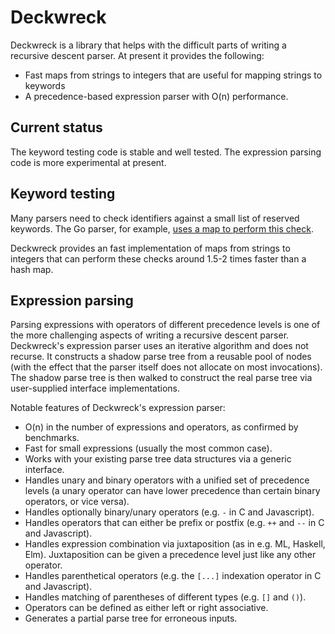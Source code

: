 # Deckwreck

Deckwreck is a library that helps with the difficult parts of writing a
recursive descent parser. At present it provides the following:

* Fast maps from strings to integers that are useful for mapping strings to
  keywords
* A precedence-based expression parser with O(n) performance.

## Current status

The keyword testing code is stable and well tested. The expression parsing code
is more experimental at present.

## Keyword testing

Many parsers need to check identifiers against a small list of reserved
keywords. The Go parser, for example, [uses a map to perform this
check](https://github.com/golang/go/blob/527ace0ffa81d59698d3a78ac3545de7295ea76b/src/go/token/token.go#L282).

Deckwreck provides an fast implementation of maps from strings to integers that
can perform these checks around 1.5-2 times faster than a hash map.

## Expression parsing

Parsing expressions with operators of different precedence levels is one of the
more challenging aspects of writing a recursive descent parser. Deckwreck's
expression parser uses an iterative algorithm and does not recurse. It
constructs a shadow parse tree from a reusable pool of nodes (with the effect
that the parser itself does not allocate on most invocations). The shadow parse
tree is then walked to construct the real parse tree via user-supplied interface
implementations.

Notable features of Deckwreck's expression parser:

* O(n) in the number of expressions and operators, as confirmed by benchmarks.
* Fast for small expressions (usually the most common case).
* Works with your existing parse tree data structures via a generic interface. 
* Handles unary and binary operators with a unified set of precedence levels (a
  unary operator can have lower precedence than certain binary operators, or
  vice versa).
* Handles optionally binary/unary operators (e.g. `-` in C and Javascript).
* Handles operators that can either be prefix or postfix (e.g. `++` and `--` in
  C and Javascript).
* Handles expression combination via juxtaposition (as in e.g. ML, Haskell,
  Elm). Juxtaposition can be given a precedence level just like any other
  operator.
* Handles parenthetical operators (e.g. the `[...]` indexation operator in C and
  Javascript).
* Handles matching of parentheses of different types (e.g. `[]` and `()`).
* Operators can be defined as either left or right associative.
* Generates a partial parse tree for erroneous inputs.
